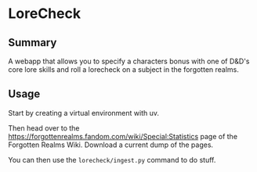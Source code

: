 # LoreCheck

## Summary

A webapp that allows you to specify a characters bonus with one of D&D's core lore skills and roll a lorecheck on a subject in the forgotten realms.

## Usage

Start by creating a virtual environment with uv.

Then head over to the https://forgottenrealms.fandom.com/wiki/Special:Statistics page of the Forgotten Realms Wiki. Download
a current dump of the pages.

You can then use the `lorecheck/ingest.py` command to do stuff.